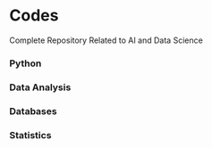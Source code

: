 # Codes

Complete Repository Related to AI and Data Science

### Python

### Data Analysis

### Databases

### Statistics
